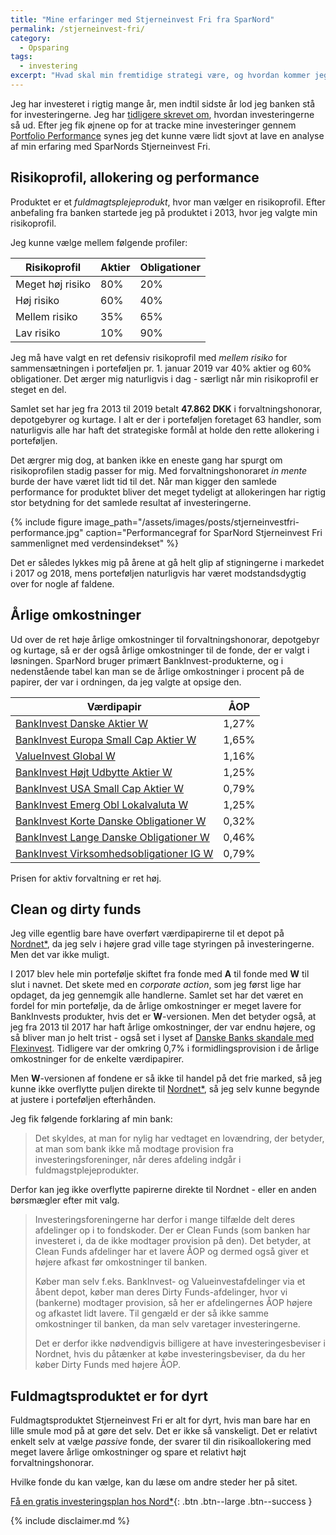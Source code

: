 ```yaml
---
title: "Mine erfaringer med Stjerneinvest Fri fra SparNord"
permalink: /stjerneinvest-fri/
category:
  - Opsparing
tags:
  - investering
excerpt: "Hvad skal min fremtidige strategi være, og hvordan kommer jeg derhen?"
---
```


Jeg har investeret i rigtig mange år, men indtil sidste år lod jeg banken stå for investeringerne. Jeg har [tidligere skrevet om](/investering-vol2/), hvordan investeringerne så ud. Efter jeg fik øjnene op for at tracke mine investeringer gennem [Portfolio Performance](/hvordan-tracker-jeg-min-portefolje/) synes jeg det kunne være lidt sjovt at lave en analyse af min erfaring med SparNords Stjerneinvest Fri.

## Risikoprofil, allokering og performance

Produktet er et _fuldmagtsplejeprodukt_, hvor man vælger en risikoprofil. Efter anbefaling fra banken startede jeg på produktet i 2013, hvor jeg valgte min risikoprofil.

Jeg kunne vælge mellem følgende profiler:

| Risikoprofil     | Aktier | Obligationer |
|------------------|--------|--------------|
| Meget høj risiko | 80%    | 20%          |
| Høj risiko       | 60%    | 40%          |
| Mellem risiko    | 35%    | 65%          |
| Lav risiko       | 10%    | 90%          |

Jeg må have valgt en ret defensiv risikoprofil med _mellem risiko_ for sammensætningen i porteføljen pr. 1. januar 2019 var 40% aktier og 60% obligationer. Det ærger mig naturligvis i dag - særligt når min risikoprofil er steget en del. 

Samlet set har jeg fra 2013 til 2019 betalt **47.862 DKK** i forvaltningshonorar, depotgebyrer og kurtage. I alt er der i porteføljen foretaget 63 handler, som naturligvis alle har haft det strategiske formål at holde den rette allokering i porteføljen.

Det ærgrer mig dog, at banken ikke en eneste gang har spurgt om risikoprofilen stadig passer for mig. Med forvaltningshonoraret _in mente_ burde der have været lidt tid til det. Når man kigger den samlede performance for produktet bliver det meget tydeligt at allokeringen har rigtig stor betydning for det samlede resultat af investeringerne.

{% include figure image_path="/assets/images/posts/stjerneinvestfri-performance.jpg" caption="Performancegraf for SparNord Stjerneinvest Fri sammenlignet med verdensindekset" %}

Det er således lykkes mig på årene at gå helt glip af stigningerne i markedet i 2017 og 2018, mens porteføljen naturligvis har været modstandsdygtig over for nogle af faldene.

## Årlige omkostninger

Ud over de ret høje årlige omkostninger til forvaltningshonorar, depotgebyr og kurtage, så er der også årlige omkostninger til de fonde, der er valgt i løsningen. SparNord bruger primært BankInvest-produkterne, og i nedenstående tabel kan man se de årlige omkostninger i procent på de papirer, der var i ordningen, da jeg valgte at opsige den.

| Værdipapir                                                                                                         | ÅOP   |
|--------------------------------------------------------------------------------------------------------------------|-------|
| [BankInvest Danske Aktier W](http://www.morningstar.dk/dk/funds/snapshot/snapshot.aspx?id=F00000Z24P)              | 1,27% |
| [BankInvest Europa Small Cap Aktier W](http://www.morningstar.dk/dk/funds/snapshot/snapshot.aspx?id=F00000Z24R)    | 1,65% |
| [ValueInvest Global W](http://www.morningstar.dk/dk/funds/snapshot/snapshot.aspx?id=F00000Z4AC)                    | 1,16% |
| [BankInvest Højt Udbytte Aktier W](http://www.morningstar.dk/dk/funds/snapshot/snapshot.aspx?id=F00000Z24T)        | 1,25% |
| [BankInvest USA Small Cap Aktier W](http://www.morningstar.dk/dk/funds/snapshot/snapshot.aspx?id=F00000Z24V)       | 0,79% |
| [BankInvest Emerg Obl Lokalvaluta W](http://www.morningstar.dk/dk/funds/snapshot/snapshot.aspx?id=F00000Z24Y)      | 1,25% |
| [BankInvest Korte Danske Obligationer W](http://www.morningstar.dk/dk/funds/snapshot/snapshot.aspx?id=F00000Z24Z)  | 0,32% |
| [BankInvest Lange Danske Obligationer W](http://www.morningstar.dk/dk/funds/snapshot/snapshot.aspx?id=F00000Z250)  | 0,46% |
| [BankInvest Virksomhedsobligationer IG W](http://www.morningstar.dk/dk/funds/snapshot/snapshot.aspx?id=F00000Z252) | 0,79% |

Prisen for aktiv forvaltning er ret høj.

## Clean og dirty funds

Jeg ville egentlig bare have overført værdipapirerne til et depot på [Nordnet\*](/go/nordnet/), da jeg selv i højere grad ville tage styringen på investeringerne. Men det var ikke muligt.

I 2017 blev hele min portefølje skiftet fra fonde med **A** til fonde med **W** til slut i navnet. Det skete med en _corporate action_, som jeg først lige har opdaget, da jeg gennemgik alle handlerne. Samlet set har det været en fordel for min portefølje, da de årlige omkostninger er meget lavere for BankInvests produkter, hvis det er **W**-versionen. Men det betyder også, at jeg fra 2013 til 2017 har haft årlige omkostninger, der var endnu højere, og så bliver man jo helt trist - også set i lyset af [Danske Banks skandale med Flexinvest](https://www.dr.dk/nyheder/penge/bagmandspolitiet-sigter-danske-bank-i-sag-om-investeringsprodukt). Tidligere var der omkring 0,7% i formidlingsprovision i de årlige omkostninger for de enkelte værdipapirer.

Men **W**-versionen af fondene er så ikke til handel på det frie marked, så jeg kunne ikke overflytte puljen direkte til [Nordnet\*](/go/nordnet/), så jeg selv kunne begynde at justere i porteføljen efterhånden. 

Jeg fik følgende forklaring af min bank:

> Det skyldes, at man for nylig har vedtaget en lovændring, der betyder, at man som bank ikke må modtage provision fra investeringsforeninger, når deres afdeling indgår i fuldmagstplejeprodukter. 

Derfor kan jeg ikke overflytte papirerne direkte til Nordnet - eller en anden børsmægler efter mit valg.

> Investeringsforeningerne har derfor i mange tilfælde delt deres afdelinger op i to fondskoder. Der er Clean Funds (som banken har investeret i, da de ikke modtager provision på den). Det betyder, at Clean Funds afdelinger har et lavere ÅOP og dermed også giver et højere afkast før omkostninger til banken.
>
> Køber man selv f.eks. BankInvest- og Valueinvestafdelinger via et åbent depot, køber man deres Dirty Funds-afdelinger, hvor vi (bankerne) modtager provision, så her er afdelingernes ÅOP højere og afkastet lidt lavere. Til gengæld er der så ikke samme omkostninger til banken, da man selv varetager investeringerne.
>
> Det er derfor ikke nødvendigvis billigere at have investeringesbeviser i Nordnet, hvis du påtænker at købe investeringsbeviser, da du her køber Dirty Funds med højere ÅOP.

## Fuldmagtsproduktet er for dyrt

Fuldmagtsproduktet Stjerneinvest Fri er alt for dyrt, hvis man bare har en lille smule mod på at gøre det selv. Det er ikke så vanskeligt. Det er relativt enkelt selv at vælge _passive_ fonde, der svarer til din risikoallokering med meget lavere årlige omkostninger og spare et relativt højt forvaltningshonorar. 

Hvilke fonde du kan vælge, kan du læse om andre steder her på sitet.

[Få en gratis investeringsplan hos Nord\*](/go/nord/){: .btn .btn--large .btn--success }

{% include disclaimer.md %}
